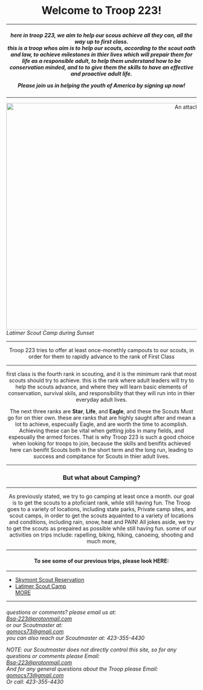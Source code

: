 <h1>Welcome to Troop 223!</h1>

  <hr>

<h5>

  here in troop 223, we aim to help our scous achieve all they can, all the way up to first class. 
<br>
this is a troop whos aim is to help our scouts, according to the scout oath and law, to achieve milestones in thier lives which 
will prepair them for life as a responsible adult, to help them understand how to be conservation minded, and to to give them the skills to have an effective and proactive adult life.

<p>
Please join us in helping the youth of America by signing up now!
</p>

</h5>

  <hr>

<img src="https://github.com/Troop223/223-Official/assets/168667435/385fb79e-b8b5-433b-90f5-49fe083b4ee6" alt="An attached image" width=1000 height=600/>

<div class="firstImage">
  <i>
Latimer Scout Camp during Sunset
  </i>
</div>

<hr>

Troop 223 tries to offer at least once-monethly campouts to our scouts, in order for them to rapidly advance to the rank of 
First Class

  <hr>
  
  <p>

first class is the fourth rank in scouting, and it is the minimum rank that most scouts should try to achieve. this is the rank where  adult leaders will try to help the scouts advance, and where they will learn basic elements of conservation, survival skils, and 
responsibility that they will run into in thier everyday adult lives. 

  </p>

<p>

The next three ranks are <strong>Star</strong>, <strong>Life</strong>, and <strong>Eagle</strong>, and these the Scouts Must go for
on thier own. these are ranks that are highly saught after and mean a lot to achieve, especually Eagle, and are worth the time to    acomplish. Achieving these can be vital when getting jobs in many fields, and espesually the armed forces. That is why Troop 223 is such a good choice when looking for troops to join, because the skills and benifits achieved here can benifit Scouts both in the short term and the long run, leading to success and compitance for Scouts in thier adult lives.

</p>

  <hr>

<h3>

But what about Camping?
  
</h3>

  <hr>

As previously stated, we try to go camping at least once a month. our goal is to get the scouts to a ptoficiant rank, while still having fun. The Troop goes to a variety of locations, including state parks, Private camp sites, and scout camps, in order to get the scouts aquainted to a variety of locations and conditions, including rain, snow, heat and PAIN! All jokes aside, we try to get the scouts as prepaired as possible while still having fun. some of our activities on trips include: rapelling, biking, hiking, canoeing, shooting and much more, 

  <hr>

<h4>To see some of our previous trips, please look HERE:</h4>

  <hr>

  <div class="CampingLinks">
<ul>
<li><a href="https://troop223.github.io/223-Official/CampTripSkymont">Skymont Scout Reservation</a></li>
<li><a href="https://troop223.github.io/223-Official/CampTripLatimer">Latimer Scout Camp</a></li>
<a href="https://troop223.github.io/223-Official/CampHistoryHub">MORE</a>
</ul>
  </div>

   <hr>

<h6>

  questions or comments? please email us at:  <br>
<a href="mailto:Bsa-223@protonmail.com">Bsa-223@protonmail.com </a> 
  <br> 
  or our Scoutmaster at: 
<br>
<a href="mailto:gomocs73@gmail.com">gomocs73@gmail.com</a>
  <br>
  you can also reach our Scoutmaster at:
   423-355-4430

<p>

  NOTE: our Scoutmaster does not directly control this site, so for any questions or comments please Email: 
  <br>
<a href="mailto:Bsa-223@protonmail.com">Bsa-223@protonmail.com </a>
<br> And for any general questions about the Troop please Email:
<br>
<a href="mailto:gomocs73@gmail.com">gomocs73@gmail.com</a>
  <br>
Or call:  423-355-4430
  </p>
  </h6>






<style>

body{

text-align: center;

  
}

  h6{

text-align: left;
    
  }

.CampingLinks {

text-align: left;
  
}

.firstImage {

text-align: left;
  
}
  
  
</style>
